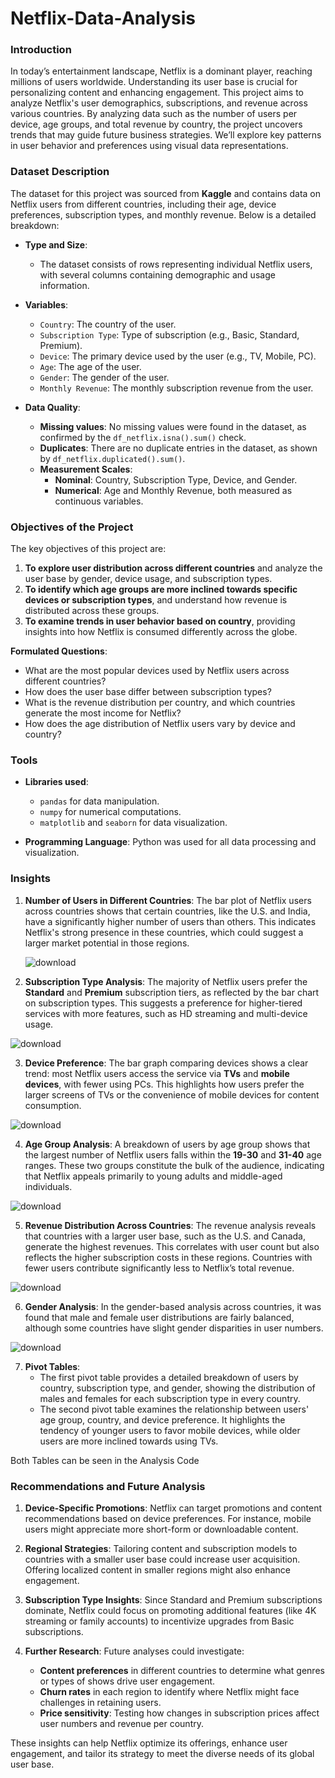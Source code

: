 # Netflix-Data-Analysis
### Introduction
In today’s entertainment landscape, Netflix is a dominant player, reaching millions of users worldwide. Understanding its user base is crucial for personalizing content and enhancing engagement. This project aims to analyze Netflix's user demographics, subscriptions, and revenue across various countries. By analyzing data such as the number of users per device, age groups, and total revenue by country, the project uncovers trends that may guide future business strategies. We’ll explore key patterns in user behavior and preferences using visual data representations.

### Dataset Description
The dataset for this project was sourced from **Kaggle** and contains data on Netflix users from different countries, including their age, device preferences, subscription types, and monthly revenue. Below is a detailed breakdown:

- **Type and Size**:
  - The dataset consists of rows representing individual Netflix users, with several columns containing demographic and usage information.
  
- **Variables**:
  - `Country`: The country of the user.
  - `Subscription Type`: Type of subscription (e.g., Basic, Standard, Premium).
  - `Device`: The primary device used by the user (e.g., TV, Mobile, PC).
  - `Age`: The age of the user.
  - `Gender`: The gender of the user.
  - `Monthly Revenue`: The monthly subscription revenue from the user.

- **Data Quality**:
  - **Missing values**: No missing values were found in the dataset, as confirmed by the `df_netflix.isna().sum()` check.
  - **Duplicates**: There are no duplicate entries in the dataset, as shown by `df_netflix.duplicated().sum()`.
  - **Measurement Scales**: 
    - **Nominal**: Country, Subscription Type, Device, and Gender.
    - **Numerical**: Age and Monthly Revenue, both measured as continuous variables.

### Objectives of the Project
The key objectives of this project are:
1. **To explore user distribution across different countries** and analyze the user base by gender, device usage, and subscription types.
2. **To identify which age groups are more inclined towards specific devices or subscription types**, and understand how revenue is distributed across these groups.
3. **To examine trends in user behavior based on country**, providing insights into how Netflix is consumed differently across the globe.

**Formulated Questions**:
- What are the most popular devices used by Netflix users across different countries?
- How does the user base differ between subscription types?
- What is the revenue distribution per country, and which countries generate the most income for Netflix?
- How does the age distribution of Netflix users vary by device and country?

### Tools
- **Libraries used**: 
  - `pandas` for data manipulation.
  - `numpy` for numerical computations.
  - `matplotlib` and `seaborn` for data visualization.
  
- **Programming Language**: Python was used for all data processing and visualization.

### Insights
1. **Number of Users in Different Countries**:
   The bar plot of Netflix users across countries shows that certain countries, like the U.S. and India, have a significantly higher number of users than others. This indicates Netflix's strong presence in these countries, which could suggest a larger market potential in those regions.

   ![download](https://github.com/user-attachments/assets/ba336acc-4ca2-4bfd-9a0d-85bc659cb03a)

2. **Subscription Type Analysis**:
   The majority of Netflix users prefer the **Standard** and **Premium** subscription tiers, as reflected by the bar chart on subscription types. This suggests a preference for higher-tiered services with more features, such as HD streaming and multi-device usage.

![download](https://github.com/user-attachments/assets/4cd7e8f3-9389-47a9-87e5-9373f8fb20b4)


3. **Device Preference**:
   The bar graph comparing devices shows a clear trend: most Netflix users access the service via **TVs** and **mobile devices**, with fewer using PCs. This highlights how users prefer the larger screens of TVs or the convenience of mobile devices for content consumption.

![download](https://github.com/user-attachments/assets/a33da492-147a-4d69-b930-0f15db5d1d4a)

4. **Age Group Analysis**:
   A breakdown of users by age group shows that the largest number of Netflix users falls within the **19-30** and **31-40** age ranges. These two groups constitute the bulk of the audience, indicating that Netflix appeals primarily to young adults and middle-aged individuals.

![download](https://github.com/user-attachments/assets/ad068798-902d-424a-8b7f-54ddd52840e3)

5. **Revenue Distribution Across Countries**:
   The revenue analysis reveals that countries with a larger user base, such as the U.S. and Canada, generate the highest revenues. This correlates with user count but also reflects the higher subscription costs in these regions. Countries with fewer users contribute significantly less to Netflix’s total revenue.

![download](https://github.com/user-attachments/assets/625e3c3c-7ede-4eb0-beff-76016497bb7b)

6. **Gender Analysis**:
   In the gender-based analysis across countries, it was found that male and female user distributions are fairly balanced, although some countries have slight gender disparities in user numbers.

![download](https://github.com/user-attachments/assets/d8c84022-660d-4832-8c4f-9844a88515b0)

7. **Pivot Tables**:
   - The first pivot table provides a detailed breakdown of users by country, subscription type, and gender, showing the distribution of males and females for each subscription type in every country.
   - The second pivot table examines the relationship between users' age group, country, and device preference. It highlights the tendency of younger users to favor mobile devices, while older users are more inclined towards using TVs.

Both Tables can be seen in the Analysis Code

### Recommendations and Future Analysis
1. **Device-Specific Promotions**: Netflix can target promotions and content recommendations based on device preferences. For instance, mobile users might appreciate more short-form or downloadable content.
   
   
3. **Regional Strategies**: Tailoring content and subscription models to countries with a smaller user base could increase user acquisition. Offering localized content in smaller regions might also enhance engagement.

4. **Subscription Type Insights**: Since Standard and Premium subscriptions dominate, Netflix could focus on promoting additional features (like 4K streaming or family accounts) to incentivize upgrades from Basic subscriptions.

5. **Further Research**: Future analyses could investigate:
   - **Content preferences** in different countries to determine what genres or types of shows drive user engagement.
   - **Churn rates** in each region to identify where Netflix might face challenges in retaining users.
   - **Price sensitivity**: Testing how changes in subscription prices affect user numbers and revenue per country.

These insights can help Netflix optimize its offerings, enhance user engagement, and tailor its strategy to meet the diverse needs of its global user base.
